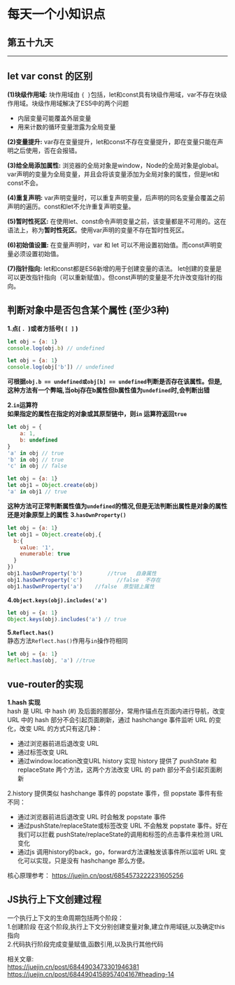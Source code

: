 # 每天一个小知识点
## 第五十九天 
---

## let var const 的区别
**(1)块级作用域:** 块作用域由 `{ }`包括，let和const具有块级作用域，var不存在块级作用域。块级作用域解决了ES5中的两个问题  

- 内层变量可能覆盖外层变量
- 用来计数的循环变量泄露为全局变量

**(2)变量提升:** var存在变量提升，let和const不存在变量提升，即在变量只能在声明之后使用，否在会报错。

**(3)给全局添加属性:** 浏览器的全局对象是window，Node的全局对象是global。var声明的变量为全局变量，并且会将该变量添加为全局对象的属性，但是let和const不会。

**(4)重复声明:** var声明变量时，可以重复声明变量，后声明的同名变量会覆盖之前声明的遍历。const和let不允许重复声明变量。

**(5)暂时性死区:** 在使用let、const命令声明变量之前，该变量都是不可用的。这在语法上，称为**暂时性死区**。使用var声明的变量不存在暂时性死区。

**(6)初始值设置:** 在变量声明时，var 和 let 可以不用设置初始值。而const声明变量必须设置初始值。

**(7)指针指向:** let和const都是ES6新增的用于创建变量的语法。 let创建的变量是可以更改指针指向（可以重新赋值）。但const声明的变量是不允许改变指针的指向。
## 判断对象中是否包含某个属性 (至少3种)
**1.点( `. `)或者方括号( `[ ]` )**  
```js
let obj = {a: 1}
console.log(obj.b) // undefined

let obj = {a: 1}
console.log(obj['b']) // undefined
```
**可根据`obj.b == undefined或obj[b] == undefined`判断是否存在该属性。但是,这种方法有一个弊端,当obj存在b属性但b属性值为`undefined`时,会判断出错** 

**2.`in`运算符**    
**如果指定的属性在指定的对象或其原型链中，则`in` 运算符返回`true`**
```js
let obj = {
    a: 1,
    b: undefined
}
'a' in obj // true
'b' in obj // true
'c' in obj // false

let obj = {a: 1}
let obj1 = Object.create(obj)
'a' in obj1 // true
```
**这种方法可正常判断属性值为`undefined`的情况,但是无法判断出属性是对象的属性还是对象原型上的属性**
**3.`hasOwnProperty()`**  
```js
let obj = {a: 1}
let obj1 = Object.create(obj,{
  b:{
    value: '1',
    enumerable: true
  }
})
obj1.hasOwnProperty('b')        //true   自身属性
obj1.hasOwnProperty('c')           //false  不存在
obj1.hasOwnProperty('a')    //false  原型链上属性
```
**4.`Object.keys(obj).includes('a')`**
```js
let obj = {a: 1}
Object.keys(obj).includes('a') // true
```
**5.`Reflect.has()`**  
静态方法`Reflect.has()`作用与`in`操作符相同
```js
let obj = {a: 1}
Reflect.has(obj, 'a') //true
```
## vue-router的实现
**1.hash 实现**  
hash 是 URL 中 hash (#) 及后面的那部分，常用作锚点在页面内进行导航，改变 URL 中的 hash 部分不会引起页面刷新，通过 hashchange 事件监听 URL 的变化，改变 URL 的方式只有这几种：
- 通过浏览器前进后退改变 URL
- 通过标签改变 URL
- 通过window.location改变URL
history 实现
history 提供了 pushState 和 replaceState 两个方法，这两个方法改变 URL 的 path 部分不会引起页面刷新

2.history 提供类似 hashchange 事件的 popstate 事件，但 popstate 事件有些不同：  
- 通过浏览器前进后退改变 URL 时会触发 popstate 事件
- 通过pushState/replaceState或标签改变 URL 不会触发 popstate 事件。好在我们可以拦截 pushState/replaceState的调用和标签的点击事件来检测 URL 变化
- 通过js 调用history的back，go，forward方法课触发该事件所以监听 URL 变化可以实现，只是没有 hashchange 那么方便。

核心原理参考：
https://juejin.cn/post/6854573222231605256
## JS执行上下文创建过程
一个执行上下文的生命周期包括两个阶段：  
1.创建阶段  在这个阶段,执行上下文分别创建变量对象,建立作用域链,以及确定this指向  
2.代码执行阶段完成变量赋值,函数引用,以及执行其他代码  

相关文章:  
https://juejin.cn/post/6844903473301946381  
https://juejin.cn/post/6844904158957404167#heading-14